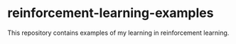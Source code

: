 # reinforcement-learning-examples
This repository contains examples of my learning in reinforcement learning.
